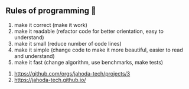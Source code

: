 ## Rules of programming 👋


  1. make it correct (make it work)
  2. make it readable (refactor code for better orientation, easy to understand)
  3. make it small (reduce number of code lines)
  4. make it simple (change code to make it more beautiful, easier to read and understand) 
  5. make it fast (change algorithm, use benchmarks, make tests)
    
<!--

**Here are some ideas to get you started:**

🙋‍♀️ A short introduction - what is your organization all about?
🌈 Contribution guidelines - how can the community get involved?
👩‍💻 Useful resources - where can the community find your docs? Is there anything else the community should know?
🍿 Fun facts - what does your team eat for breakfast?
🧙 Remember, you can do mighty things with the power of [Markdown](https://docs.github.com/github/writing-on-github/getting-started-with-writing-and-formatting-on-github/basic-writing-and-formatting-syntax)
-->

1. https://github.com/orgs/jahoda-tech/projects/3
2. https://jahoda-tech.github.io/
